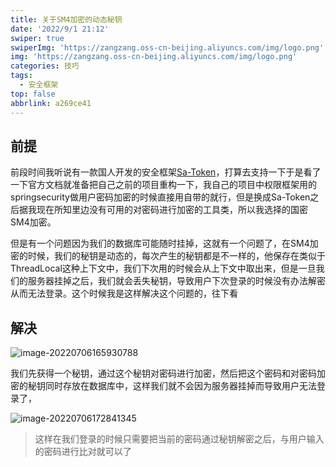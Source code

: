 ```yaml
---
title: 关于SM4加密的动态秘钥
date: '2022/9/1 21:12'
swiper: true
swiperImg: 'https://zangzang.oss-cn-beijing.aliyuncs.com/img/logo.png'
img: 'https://zangzang.oss-cn-beijing.aliyuncs.com/img/logo.png'
categories: 技巧
tags:
  - 安全框架
top: false
abbrlink: a269ce41
---
```

## 前提

前段时间我听说有一款国人开发的安全框架[Sa-Token](https://sa-token.dev33.cn/doc/index.html)，打算去支持一下于是看了一下官方文档就准备把自己之前的项目重构一下，我自己的项目中权限框架用的springsecurity做用户密码加密的时候直接用自带的就行，但是换成Sa-Token之后据我现在所知里边没有可用的对密码进行加密的工具类，所以我选择的国密SM4加密。

但是有一个问题因为我们的数据库可能随时挂掉，这就有一个问题了，在SM4加密的时候，我们的秘钥是动态的，每次产生的秘钥都是不一样的，他保存在类似于ThreadLocal这种上下文中，我们下次用的时候会从上下文中取出来，但是一旦我们的服务器挂掉之后，我们就会丢失秘钥，导致用户下次登录的时候没有办法解密从而无法登录。这个时候我是这样解决这个问题的，往下看

## 解决

![image-20220706165930788](https://zangzang.oss-cn-beijing.aliyuncs.com/img/image-20220706165930788.png)

我们先获得一个秘钥，通过这个秘钥对密码进行加密，然后把这个密码和对密码加密的秘钥同时存放在数据库中，这样我们就不会因为服务器挂掉而导致用户无法登录了，

![image-20220706172841345](https://zangzang.oss-cn-beijing.aliyuncs.com/img/image-20220706172841345.png)

> 这样在我们登录的时候只需要把当前的密码通过秘钥解密之后，与用户输入的密码进行比对就可以了
